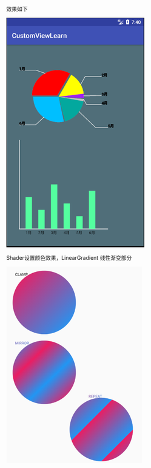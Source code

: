 效果如下


![Image text](https://github.com/linguanghua/ViewLearn/blob/master/img/xiaoguo.png)

Shader设置颜色效果，LinearGradient 线性渐变部分

![Image text](https://github.com/linguanghua/ViewLearn/blob/master/img/xiaogou1.png)
